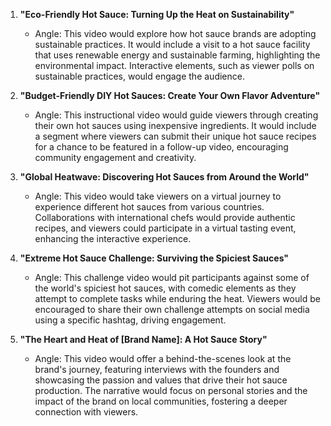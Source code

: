 1. **"Eco-Friendly Hot Sauce: Turning Up the Heat on Sustainability"**
   - Angle: This video would explore how hot sauce brands are adopting sustainable practices. It would include a visit to a hot sauce facility that uses renewable energy and sustainable farming, highlighting the environmental impact. Interactive elements, such as viewer polls on sustainable practices, would engage the audience.

2. **"Budget-Friendly DIY Hot Sauces: Create Your Own Flavor Adventure"**
   - Angle: This instructional video would guide viewers through creating their own hot sauces using inexpensive ingredients. It would include a segment where viewers can submit their unique hot sauce recipes for a chance to be featured in a follow-up video, encouraging community engagement and creativity.

3. **"Global Heatwave: Discovering Hot Sauces from Around the World"**
   - Angle: This video would take viewers on a virtual journey to experience different hot sauces from various countries. Collaborations with international chefs would provide authentic recipes, and viewers could participate in a virtual tasting event, enhancing the interactive experience.

4. **"Extreme Hot Sauce Challenge: Surviving the Spiciest Sauces"**
   - Angle: This challenge video would pit participants against some of the world's spiciest hot sauces, with comedic elements as they attempt to complete tasks while enduring the heat. Viewers would be encouraged to share their own challenge attempts on social media using a specific hashtag, driving engagement.

5. **"The Heart and Heat of [Brand Name]: A Hot Sauce Story"**
   - Angle: This video would offer a behind-the-scenes look at the brand's journey, featuring interviews with the founders and showcasing the passion and values that drive their hot sauce production. The narrative would focus on personal stories and the impact of the brand on local communities, fostering a deeper connection with viewers.